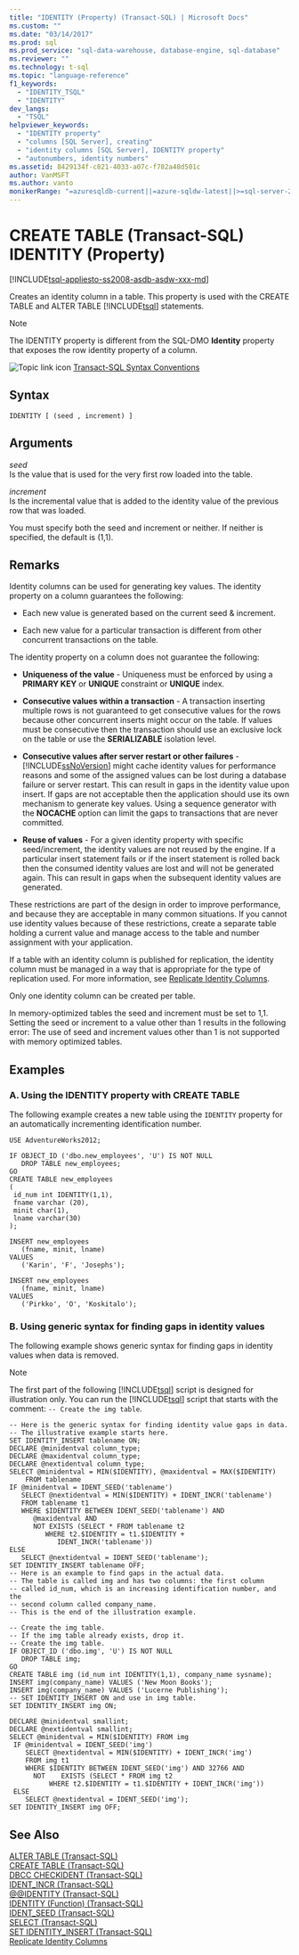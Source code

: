 ```yaml
---
title: "IDENTITY (Property) (Transact-SQL) | Microsoft Docs"
ms.custom: ""
ms.date: "03/14/2017"
ms.prod: sql
ms.prod_service: "sql-data-warehouse, database-engine, sql-database"
ms.reviewer: ""
ms.technology: t-sql
ms.topic: "language-reference"
f1_keywords: 
  - "IDENTITY_TSQL"
  - "IDENTITY"
dev_langs: 
  - "TSQL"
helpviewer_keywords: 
  - "IDENTITY property"
  - "columns [SQL Server], creating"
  - "identity columns [SQL Server], IDENTITY property"
  - "autonumbers, identity numbers"
ms.assetid: 8429134f-c821-4033-a07c-f782a48d501c
author: VanMSFT
ms.author: vanto
monikerRange: "=azuresqldb-current||=azure-sqldw-latest||>=sql-server-2016||=sqlallproducts-allversions||>=sql-server-linux-2017||=azuresqldb-mi-current"
---
```

# CREATE TABLE (Transact-SQL) IDENTITY (Property)
[!INCLUDE[tsql-appliesto-ss2008-asdb-asdw-xxx-md](../../includes/tsql-appliesto-ss2008-asdb-asdw-xxx-md.md)]

  Creates an identity column in a table. This property is used with the CREATE TABLE and ALTER TABLE [!INCLUDE[tsql](../../includes/tsql-md.md)] statements.  
  
> [!NOTE]  
>  The IDENTITY property is different from the SQL-DMO **Identity** property that exposes the row identity property of a column.  
  
 ![Topic link icon](../../database-engine/configure-windows/media/topic-link.gif "Topic link icon") [Transact-SQL Syntax Conventions](../../t-sql/language-elements/transact-sql-syntax-conventions-transact-sql.md)  
  
## Syntax  
  
```  
IDENTITY [ (seed , increment) ]
```  
  
## Arguments  
 *seed*  
 Is the value that is used for the very first row loaded into the table.  
  
 *increment*  
 Is the incremental value that is added to the identity value of the previous row that was loaded.  
  
 You must specify both the seed and increment or neither. If neither is specified, the default is (1,1).  
  
## Remarks  
 Identity columns can be used for generating key values. The identity property on a column guarantees the following:  
  
-   Each new value is generated based on the current seed & increment.  
  
-   Each new value for a particular transaction is different from other concurrent transactions on the table.  
  
 The identity property on a column does not guarantee the following:  
  
-   **Uniqueness of the value** - Uniqueness must be enforced by using a **PRIMARY KEY** or **UNIQUE** constraint or **UNIQUE** index.  
  
-   **Consecutive values within a transaction** - A transaction inserting multiple rows is not guaranteed to get consecutive values for the rows because other concurrent inserts might occur on the table. If values must be consecutive then the transaction should use an exclusive lock on the table or use the **SERIALIZABLE** isolation level.  
  
-   **Consecutive values after server restart or other failures** -[!INCLUDE[ssNoVersion](../../includes/ssnoversion-md.md)] might cache identity values for performance reasons and some of the assigned values can be lost during a database failure or server restart. This can result in gaps in the identity value upon insert. If gaps are not acceptable then the application should use its own mechanism to generate key values. Using a sequence generator with the **NOCACHE** option can limit the gaps to transactions that are never committed.  
  
-   **Reuse of values** - For a given identity property with specific seed/increment, the identity values are not reused by the engine. If a particular insert statement fails or if the insert statement is rolled back then the consumed identity values are lost and will not be generated again. This can result in gaps when the subsequent identity values are generated.  
  
 These restrictions are part of the design in order to improve performance, and because they are acceptable in many common situations. If you cannot use identity values because of these restrictions, create a separate table holding a current value and manage access to the table and number assignment with your application.  
  
 If a table with an identity column is published for replication, the identity column must be managed in a way that is appropriate for the type of replication used. For more information, see [Replicate Identity Columns](../../relational-databases/replication/publish/replicate-identity-columns.md).  
  
 Only one identity column can be created per table.  
  
 In memory-optimized tables the seed and increment must be set to 1,1. Setting the seed or increment to a value other than 1 results in the following error: The use of seed and increment values other than 1 is not supported with memory optimized tables.  
  
## Examples  
  
### A. Using the IDENTITY property with CREATE TABLE  
 The following example creates a new table using the `IDENTITY` property for an automatically incrementing identification number.  
  
```  
USE AdventureWorks2012;  
  
IF OBJECT_ID ('dbo.new_employees', 'U') IS NOT NULL  
   DROP TABLE new_employees;  
GO  
CREATE TABLE new_employees  
(  
 id_num int IDENTITY(1,1),  
 fname varchar (20),  
 minit char(1),  
 lname varchar(30)  
);  
  
INSERT new_employees  
   (fname, minit, lname)  
VALUES  
   ('Karin', 'F', 'Josephs');  
  
INSERT new_employees  
   (fname, minit, lname)  
VALUES  
   ('Pirkko', 'O', 'Koskitalo');  
```  
  
### B. Using generic syntax for finding gaps in identity values  
 The following example shows generic syntax for finding gaps in identity values when data is removed.  
  
> [!NOTE]  
>  The first part of the following [!INCLUDE[tsql](../../includes/tsql-md.md)] script is designed for illustration only. You can run the [!INCLUDE[tsql](../../includes/tsql-md.md)] script that starts with the comment: `-- Create the img table`.  
  
```  
-- Here is the generic syntax for finding identity value gaps in data.  
-- The illustrative example starts here.  
SET IDENTITY_INSERT tablename ON;  
DECLARE @minidentval column_type;  
DECLARE @maxidentval column_type;  
DECLARE @nextidentval column_type;  
SELECT @minidentval = MIN($IDENTITY), @maxidentval = MAX($IDENTITY)  
    FROM tablename  
IF @minidentval = IDENT_SEED('tablename')  
   SELECT @nextidentval = MIN($IDENTITY) + IDENT_INCR('tablename')  
   FROM tablename t1  
   WHERE $IDENTITY BETWEEN IDENT_SEED('tablename') AND   
      @maxidentval AND  
      NOT EXISTS (SELECT * FROM tablename t2  
         WHERE t2.$IDENTITY = t1.$IDENTITY +   
            IDENT_INCR('tablename'))  
ELSE  
   SELECT @nextidentval = IDENT_SEED('tablename');  
SET IDENTITY_INSERT tablename OFF;  
-- Here is an example to find gaps in the actual data.  
-- The table is called img and has two columns: the first column   
-- called id_num, which is an increasing identification number, and the   
-- second column called company_name.  
-- This is the end of the illustration example.  
  
-- Create the img table.  
-- If the img table already exists, drop it.  
-- Create the img table.  
IF OBJECT_ID ('dbo.img', 'U') IS NOT NULL  
   DROP TABLE img;  
GO  
CREATE TABLE img (id_num int IDENTITY(1,1), company_name sysname);  
INSERT img(company_name) VALUES ('New Moon Books');  
INSERT img(company_name) VALUES ('Lucerne Publishing');  
-- SET IDENTITY_INSERT ON and use in img table.  
SET IDENTITY_INSERT img ON;  
  
DECLARE @minidentval smallint;  
DECLARE @nextidentval smallint;  
SELECT @minidentval = MIN($IDENTITY) FROM img  
 IF @minidentval = IDENT_SEED('img')  
    SELECT @nextidentval = MIN($IDENTITY) + IDENT_INCR('img')  
    FROM img t1  
    WHERE $IDENTITY BETWEEN IDENT_SEED('img') AND 32766 AND  
      NOT    EXISTS (SELECT * FROM img t2  
          WHERE t2.$IDENTITY = t1.$IDENTITY + IDENT_INCR('img'))  
 ELSE  
    SELECT @nextidentval = IDENT_SEED('img');  
SET IDENTITY_INSERT img OFF;  
```  
  
## See Also  
 [ALTER TABLE &#40;Transact-SQL&#41;](../../t-sql/statements/alter-table-transact-sql.md)   
 [CREATE TABLE &#40;Transact-SQL&#41;](../../t-sql/statements/create-table-transact-sql.md)   
 [DBCC CHECKIDENT &#40;Transact-SQL&#41;](../../t-sql/database-console-commands/dbcc-checkident-transact-sql.md)   
 [IDENT_INCR &#40;Transact-SQL&#41;](../../t-sql/functions/ident-incr-transact-sql.md)   
 [@@IDENTITY &#40;Transact-SQL&#41;](../../t-sql/functions/identity-transact-sql.md)   
 [IDENTITY &#40;Function&#41; &#40;Transact-SQL&#41;](../../t-sql/functions/identity-function-transact-sql.md)   
 [IDENT_SEED &#40;Transact-SQL&#41;](../../t-sql/functions/ident-seed-transact-sql.md)   
 [SELECT &#40;Transact-SQL&#41;](../../t-sql/queries/select-transact-sql.md)   
 [SET IDENTITY_INSERT &#40;Transact-SQL&#41;](../../t-sql/statements/set-identity-insert-transact-sql.md)   
 [Replicate Identity Columns](../../relational-databases/replication/publish/replicate-identity-columns.md)  
  
  
